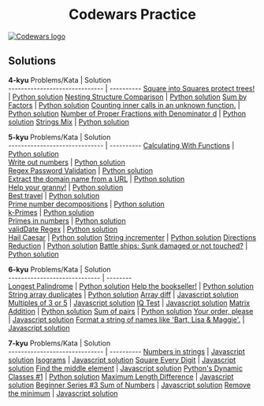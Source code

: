 <h1 align="center">Codewars Practice</h1>
<a href="https://www.codewars.com/users/Carje">
    <img src="https://secureservercdn.net/160.153.138.53/610.341.myftpupload.com/wp-content/uploads/2017/09/codewars.png" alt="Codewars logo">
</a>

## Solutions
**4-kyu**
         Problems/Kata         |  Solution  
------------------------------ | ---------- 
[Square into Squares protect trees!](https://www.codewars.com/kata/54eb33e5bc1a25440d000891/)   | [Python solution](python/4_kyu/Square_into_Squares_Protect_trees.py) 
[Nesting Structure Comparison](https://www.codewars.com/kata/520446778469526ec0000001/)   | [Python solution](python/4_kyu/Nesting_Structure_Comparison.py) 
[Sum by Factors](https://www.codewars.com/kata/54d496788776e49e6b00052f/)   | [Python solution](python/4_kyu/Sum_by_Factors.py) 
[Counting inner calls in an unknown function.](https://www.codewars.com/kata/53efc28911c36ff01e00012c/)   | [Python solution](python/4_kyu/Counting.py) 
[Number of Proper Fractions with Denominator d](https://www.codewars.com/kata/55b7bb74a0256d4467000070/)   | [Python solution](python/4_kyu/Number_of_Proper_Fractions_with_Denominator.py)
[Strings Mix](https://www.codewars.com/kata/5629db57620258aa9d000014/)   | [Python solution](python/4_kyu/Strings_Mix.py) 

**5-kyu**
         Problems/Kata         |  Solution  
------------------------------ | ---------- 
[Calculating With Functions](https://www.codewars.com/kata/525f3eda17c7cd9f9e000b39/train/python)   | [Python solution](python/5_kyu/Calculating_With_Functions.py)  
[Write out numbers](https://www.codewars.com/kata/52724507b149fa120600031d/)   | [Python solution](python/5_kyu/Write_out_numbers.py)  
[Regex Password Validation](https://www.codewars.com/kata/52e1476c8147a7547a000811)   | [Python solution](python/5_kyu/Regex_Password_Validation.py)  
[Extract the domain name from a URL](https://www.codewars.com/kata/514a024011ea4fb54200004b/)   | [Python solution](python/5_kyu/Extract_the_domain_name_from_a_URL.py)  
[Help your granny!](https://www.codewars.com/kata/5536a85b6ed4ee5a78000035/)   | [Python solution](python/5_kyu/Help_your_granny!.py)  
[Best travel](https://www.codewars.com/kata/55e7280b40e1c4a06d0000aa/)   | [Python solution](python/5_kyu/Best_travel.py)  
[Prime number decompositions](https://www.codewars.com/kata/53c93982689f84e321000d62/)   | [Python solution](python/5_kyu/Prime_number_decompositions.py)  
[k-Primes](https://www.codewars.com/kata/5726f813c8dcebf5ed000a6b)   | [Python solution](python/5_kyu/k-Primes.py)  
[Primes in numbers](https://www.codewars.com/kata/54d512e62a5e54c96200019e/)   | [Python solution](python/5_kyu/Primes_in_numbers.py)  
[validDate Regex](https://www.codewars.com/kata/548db0bd1df5bbf29b0000b7/)   | [Python solution](python/5_kyu/validDate_Regex.py)  
[Hail Caesar](https://www.codewars.com/kata/57067d7b7a53e88ae400024c)   | [Python solution](python/5_kyu/Hail_Caesar.py)
[String incrementer](https://www.codewars.com/kata/54a91a4883a7de5d7800009c/)   | [Python solution](python/5_kyu/String_incrementer.py)
[Directions Reduction](https://www.codewars.com/kata/550f22f4d758534c1100025a/solutions/python)   | [Python solution](python/5_kyu/Directions_Reduction.py)
[Battle ships: Sunk damaged or not touched?](https://www.codewars.com/kata/58d06bfbc43d20767e000074)   | [Python solution](python/5_kyu/Battle_ships.py)

**6-kyu** 
        Problems/Kata         |  Solution  
----------------------------- |  --------  
[Longest Palindrome](https://www.codewars.com/kata/54bb6f887e5a80180900046b/train/python)   | [Python solution](python/6_kyu/longest_palindrome.py)
[Help the bookseller!](https://www.codewars.com/kata/54dc6f5a224c26032800005c/train/python)   | [Python solution](python/6_kyu/Help_the_bookseller.py)
[String array duplicates](https://www.codewars.com/kata/59f08f89a5e129c543000069/)   | [Python solution](python/6_kyu/String_array_duplicates.py)
[Array diff](https://www.codewars.com/kata/523f5d21c841566fde000009/train/javascript)   | [Javascript solution](javascript/6_kyu/Array_diff.js)
[Multiples of 3 or 5](https://www.codewars.com/kata/514b92a657cdc65150000006/)   | [Javascript solution](javascript/6_kyu/Multiples_of_3_or_5.js)
[IQ Test](https://www.codewars.com/kata/552c028c030765286c00007d)   | [Javascript solution](javascript/6_kyu/IQ_Test.js)
[Matrix Addition](https://www.codewars.com/kata/526233aefd4764272800036f/)   | [Python solution](python/6_kyu/Matrix_Addition.py)
[Sum of pairs](https://www.codewars.com/kata/54d81488b981293527000c8f/)   | [Python solution](python/6_kyu/Sum_of_pairs.py)
[Your order, please](https://www.codewars.com/kata/55c45be3b2079eccff00010f/)   | [Javascript solution](javascript/6_kyu/Your_order_please.js)
[Format a string of names like 'Bart, Lisa & Maggie'.](https://www.codewars.com/kata/53368a47e38700bd8300030d/)   | [Javascript solution](javascript/6_kyu/Format.js)


**7-kyu**
         Problems/Kata         |  Solution  
------------------------------ | ---------- 
[Numbers in strings](https://www.codewars.com/kata/59dd2c38f703c4ae5e000014/train/javascript)   | [Javascript solution](javascript/7_kyu/Numbers_in_strings.js) 
[Isograms](https://www.codewars.com/kata/54ba84be607a92aa900000f1/)   | [Javascript solution](javascript/7_kyu/Isograms.js) 
[Square Every Digit](https://www.codewars.com/kata/546e2562b03326a88e000020/)   | [Javascript solution](javascript/7_kyu/Square_Every_Digit.js) 
[Find the middle element](https://www.codewars.com/kata/545a4c5a61aa4c6916000755/)   | [Javascript solution](javascript/7_kyu/Find_the_middle_element.js) 
[Python's Dynamic Classes #1](https://www.codewars.com/kata/55ddb0ea5a133623b6000043)   | [Python solution](python/7_kyu/Python_Dynamic_Classes_1.py) 
[Maximum Length Difference](https://www.codewars.com/kata/5663f5305102699bad000056/)   | [Javascript solution](javascript/7_kyu/Maximum_Length_Difference.js) 
[Beginner Series #3 Sum of Numbers](https://www.codewars.com/kata/55f2b110f61eb01779000053/)   | [Javascript solution](javascript/7_kyu/Beginner_Series3.js) 
[Remove the minimum](https://www.codewars.com/kata/563cf89eb4747c5fb100001b)   | [Javascript solution](javascript/7_kyu/Remove_the_minimum.js) 
